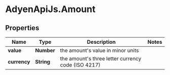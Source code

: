 # AdyenApiJs.Amount

## Properties
Name | Type | Description | Notes
------------ | ------------- | ------------- | -------------
**value** | **Number** | the amount&#39;s value in minor units | 
**currency** | **String** | the amount&#39;s three letter currency code (ISO 4217) | 


